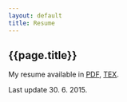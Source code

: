 ```yaml
---
layout: default
title: Resume
---
```



## {{page.title}}

My resume available in [PDF](/resume.pdf), [TEX](/static/content/cv/cv2015c.tex).

Last update 30. 6. 2015.


